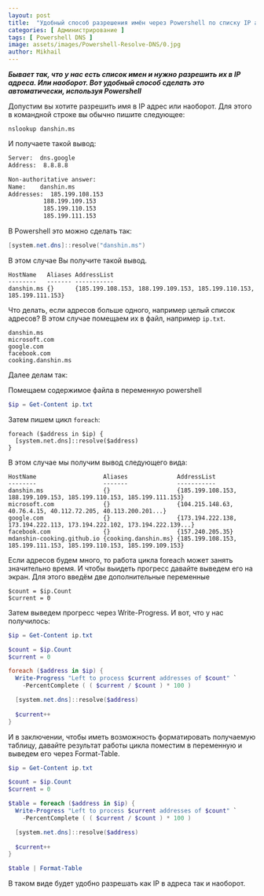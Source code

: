 ```yaml
---
layout: post
title:  "Удобный способ разрешения имён через Powershell по списку IP адресов"
categories: [ Администрирование ]
tags: [ Powershell DNS ]
image: assets/images/Powershell-Resolve-DNS/0.jpg
author: Mikhail
---
```


***Бывает так, что у нас есть список имен и нужно разрешить их в IP адреса. Или наоборот. Вот удобный способ сделать это автоматически, используя Powershell***

Допустим вы хотите разрешить имя в IP адрес или наоборот. Для этого в командной строке вы обычно пишите следующее:

```
nslookup danshin.ms
```

И получаете такой вывод:

```cmd
Server:  dns.google
Address:  8.8.8.8

Non-authoritative answer:
Name:    danshin.ms
Addresses:  185.199.108.153
          188.199.109.153
          185.199.110.153
          185.199.111.153
```

В Powershell это можно сделать так:

```powershell
[system.net.dns]::resolve("danshin.ms")
```

В этом случае Вы получите такой вывод.

```
HostName   Aliases AddressList
--------   ------- -----------
danshin.ms {}      {185.199.108.153, 188.199.109.153, 185.199.110.153, 185.199.111.153}
```

Что делать, если адресов больше одного, например целый список адресов? В этом случае помещаем их в файл, например `ip.txt`.

```
danshin.ms
microsoft.com
google.com
facebook.com
cooking.danshin.ms
```

Далее делам так:

Помещаем содержимое файла в переменную powershell

```powershell
$ip = Get-Content ip.txt
```

Затем пишем цикл `foreach`:

```
foreach ($address in $ip) {
  [system.net.dns]::resolve($address)
}
```

В этом случае мы получим вывод следующего вида:

```
HostName                   Aliases              AddressList                                                            
--------                   -------              -----------                                                            
danshin.ms                 {}                   {185.199.108.153, 188.199.109.153, 185.199.110.153, 185.199.111.153}   
microsoft.com              {}                   {104.215.148.63, 40.76.4.15, 40.112.72.205, 40.113.200.201...}         
google.com                 {}                   {173.194.222.138, 173.194.222.113, 173.194.222.102, 173.194.222.139...}
facebook.com               {}                   {157.240.205.35}                                                       
mdanshin-cooking.github.io {cooking.danshin.ms} {185.199.108.153, 185.199.111.153, 185.199.110.153, 185.199.109.153} 
```

Если адресов будем много, то работа цикла foreach может занять значительно время. И чтобы выидеть прогресс давайте выведем его на экран. Для этого введём две дополнительные переменные

```
$count = $ip.Count
$current = 0
```

Затем выведем прогресс через Write-Progress. И вот, что у нас получилось:

```powershell
$ip = Get-Content ip.txt

$count = $ip.Count
$current = 0

foreach ($address in $ip) {
  Write-Progress "Left to process $current addresses of $count" `
    -PercentComplete ( ( $current / $count ) * 100 )

  [system.net.dns]::resolve($address)
   
  $current++
}
```

И в заключении, чтобы иметь возможность форматировать получаемую таблицу, давайте результат работы цикла поместим в переменную и выведем его через Format-Table.

```powershell
$ip = Get-Content ip.txt

$count = $ip.Count
$current = 0

$table = foreach ($address in $ip) {
  Write-Progress "Left to process $current addresses of $count" `
    -PercentComplete ( ( $current / $count ) * 100 )

  [system.net.dns]::resolve($address)
   
  $current++
}

$table | Format-Table
```

В таком виде будет удобно разрешать как IP в адреса так и наоборот.